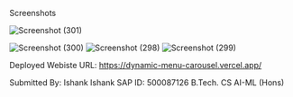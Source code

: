 Screenshots

![Screenshot (301)](https://github.com/ishank1212/Dynamic-Menu-Carousel/assets/73271919/ba487ea4-f8a8-40fc-bbb8-894562e344c8)

![Screenshot (300)](https://github.com/ishank1212/Dynamic-Menu-Carousel/assets/73271919/6956efb8-33e4-40dd-b20b-3f092a50dc0b)
![Screenshot (298)](https://github.com/ishank1212/Dynamic-Menu-Carousel/assets/73271919/f3f5bb73-93db-4b9c-8677-9710bb359aee)
![Screenshot (299)](https://github.com/ishank1212/Dynamic-Menu-Carousel/assets/73271919/d1cbe648-76af-47a3-a5e0-37ad7fee2478)



Deployed Webiste URL: https://dynamic-menu-carousel.vercel.app/


Submitted By: Ishank Ishank 
SAP ID: 500087126
B.Tech. CS AI-ML (Hons)
